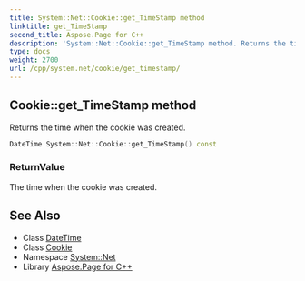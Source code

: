 ```yaml
---
title: System::Net::Cookie::get_TimeStamp method
linktitle: get_TimeStamp
second_title: Aspose.Page for C++
description: 'System::Net::Cookie::get_TimeStamp method. Returns the time when the cookie was created in C++.'
type: docs
weight: 2700
url: /cpp/system.net/cookie/get_timestamp/
---
```

## Cookie::get_TimeStamp method


Returns the time when the cookie was created.

```cpp
DateTime System::Net::Cookie::get_TimeStamp() const
```


### ReturnValue

The time when the cookie was created.

## See Also

* Class [DateTime](../../../system/datetime/)
* Class [Cookie](../)
* Namespace [System::Net](../../)
* Library [Aspose.Page for C++](../../../)
